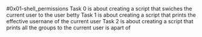 #0x01-shell_permissions
Task 0 is about creating a script that swiches the current user to the user betty
Task 1 is about creating a script that prints the effective usernane of the current user
Task 2 is about creating a script that prints all the groups to the current user is apart of
